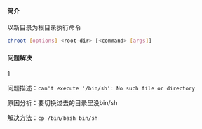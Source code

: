 #### 简介

以新目录为根目录执行命令

```bash
chroot [options] <root-dir> [<command> [args]]
```

#### 问题解决

1

问题描述：`can't execute '/bin/sh': No such file or directory`

原因分析：要切换过去的目录里没bin/sh

解决方法：`cp /bin/bash bin/sh`
